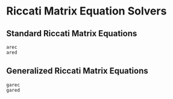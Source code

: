 # Riccati Matrix Equation Solvers

## Standard Riccati Matrix Equations

```@docs
arec
ared
```

## Generalized Riccati Matrix Equations

```@docs
garec
gared
```
